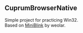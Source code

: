 ## CuprumBrowserNative  
Simple project for practicing Win32.  
Based on [MiniBlink](https://miniblink.net/index.html) by weolar.
